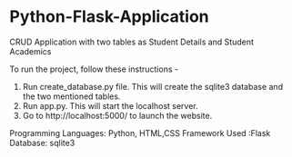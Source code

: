 # Python-Flask-Application
CRUD Application with two tables as Student Details and Student Academics

To run the project, follow these instructions -
  1. Run create_database.py file. This will create the sqlite3 database and the two mentioned tables.
  2. Run app.py. This will start the localhost server.
  3. Go to http://localhost:5000/ to launch the website.

Programming Languages: Python, HTML,CSS 
Framework Used :Flask
Database: sqlite3
